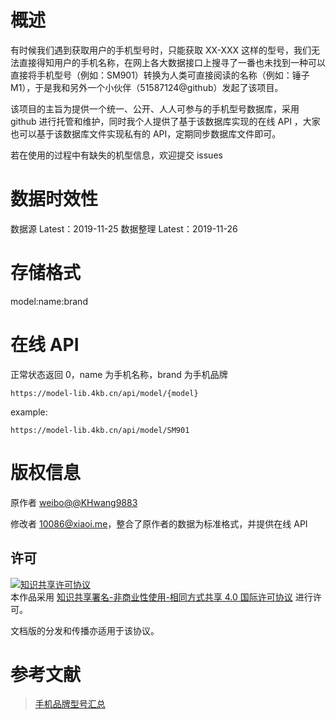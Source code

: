 # 概述
有时候我们遇到获取用户的手机型号时，只能获取 XX-XXX 这样的型号，我们无法直接得知用户的手机名称，在网上各大数据接口上搜寻了一番也未找到一种可以直接将手机型号（例如：SM901）转换为人类可直接阅读的名称（例如：锤子 M1），于是我和另外一个小伙伴（51587124@github）发起了该项目。

该项目的主旨为提供一个统一、公开、人人可参与的手机型号数据库，采用 github 进行托管和维护，同时我个人提供了基于该数据库实现的在线 API ，大家也可以基于该数据库文件实现私有的 API，定期同步数据库文件即可。

若在使用的过程中有缺失的机型信息，欢迎提交 issues 

# 数据时效性
数据源 Latest：2019-11-25
数据整理 Latest：2019-11-26

# 存储格式
model:name:brand

# 在线 API
正常状态返回 0，name 为手机名称，brand 为手机品牌
```
https://model-lib.4kb.cn/api/model/{model}
```
example:
```
https://model-lib.4kb.cn/api/model/SM901
```
# 版权信息
原作者 [weibo@@KHwang9883](https://weibo.com/huangyf9883)
 
修改者 [10086@xiaoi.me](https://xiaoi.me)，整合了原作者的数据为标准格式，并提供在线 API

## 许可

<a rel="license" href="https://creativecommons.org/licenses/by-nc-sa/4.0/"><img alt="知识共享许可协议" style="border-width:0" src="https://i.creativecommons.org/l/by-nc-sa/4.0/88x31.png" /></a><br />本作品采用 <a rel="license" href="https://creativecommons.org/licenses/by-nc-sa/4.0/">知识共享署名-非商业性使用-相同方式共享 4.0 国际许可协议</a> 进行许可。

文档版的分发和传播亦适用于该协议。

# 参考文献
 > [手机品牌型号汇总](https://github.com/KHwang9883/MobileModels)
